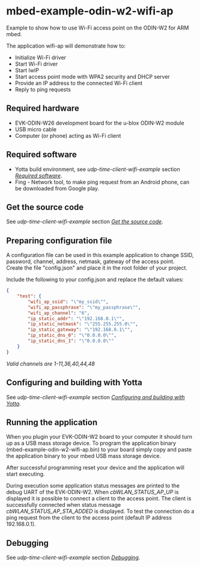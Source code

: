 # mbed-example-odin-w2-wifi-ap
Example to show how to use Wi-Fi access point on the ODIN-W2 for ARM mbed.

The application wifi-ap will demonstrate how to:

* Initialize Wi-Fi driver
* Start Wi-Fi driver
* Start lwIP
* Start access point mode with WPA2 security and DHCP server
* Provide an IP address to the connected Wi-Fi client
* Reply to ping requests

## Required hardware
* EVK-ODIN-W26 development board for the u-blox ODIN-W2 module
* USB micro cable
* Computer (or phone) acting as Wi-Fi client

## Required software
* Yotta build environment, see *udp-time-client-wifi-example* section [*Required software*](https://github.com/u-blox/mbed-examples-odin-w2/tree/master/udp-time-client-wifi#required-software).  
* Fing - Network tool, to make ping request from an Android phone, can be downloaded from Google play.  

## Get the source code
See *udp-time-client-wifi-example* section [*Get the source code*](https://github.com/u-blox/mbed-examples-odin-w2/tree/master/udp-time-client-wifi#get-the-source-code).  

## Preparing configuration file
A configuration file can be used in this example application to change SSID, password, channel, address, netmask, gateway of the access point.   
Create the file "config.json" and place it in the root folder of your project.   

Include the following to your config.json and replace the default values:

```json
{
    "test": {
        "wifi_ap_ssid": "\"my_ssid\"",
        "wifi_ap_passphrase": "\"my_passphrase\"",
        "wifi_ap_channel": "6",
        "ip_static_addr": "\"192.168.0.1\"",
        "ip_static_netmask": "\"255.255.255.0\"",
        "ip_static_gateway": "\"192.168.0.1\"",
        "ip_static_dns_0": "\"0.0.0.0\"",
        "ip_static_dns_1": "\"0.0.0.0\""
    }
}
```

*Valid channels are 1-11,36,40,44,48*

## Configuring and building with Yotta
See *udp-time-client-wifi-example* section [*Configuring and building with Yotta*](https://github.com/u-blox/mbed-examples-odin-w2/tree/master/udp-time-client-wifi#configuring-and-building-with-yotta).  

## Running the application
When you plugin your EVK-ODIN-W2 board to your computer it should turn up as a USB mass storage device. To program the application binary (mbed-example-odin-w2-wifi-ap.bin) to your board simply copy and paste the application binary to your mbed USB mass storage device.

After successful programming reset your device and the application will start executing.

During execution some application status messages are printed to the debug UART of the EVK-ODIN-W2. When *cbWLAN\_STATUS\_AP\_UP* is displayed it is possible to connect a client to the access point. The client is successfully connected when status message *cbWLAN\_STATUS\_AP\_STA\_ADDED* is displayed. To test the connection do a ping request from the client to the access point (default IP address 192.168.0.1).

## Debugging
See *udp-time-client-wifi-example* section [*Debugging*](https://github.com/u-blox/mbed-examples-odin-w2/tree/master/udp-time-client-wifi#debugging).
